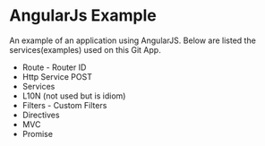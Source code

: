 # AngularJs Example

An example of an application using AngularJS.
Below are listed the services(examples) used on this Git App.

 - Route - Router ID
 - Http Service POST
 - Services
 - L10N (not used but is idiom)
 - Filters - Custom Filters
 - Directives
 - MVC
 - Promise